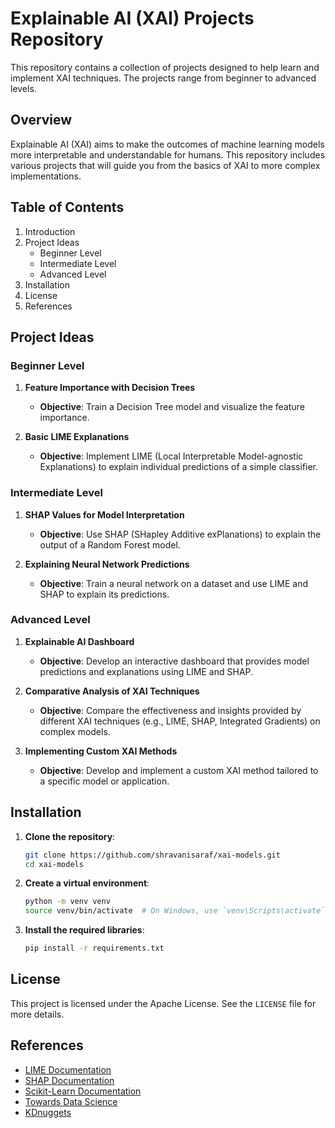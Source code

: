 # Explainable AI (XAI) Projects Repository

This repository contains a collection of projects designed to help learn and implement XAI techniques. The projects range from beginner to advanced levels.

## Overview

Explainable AI (XAI) aims to make the outcomes of machine learning models more interpretable and understandable for humans. This repository includes various projects that will guide you from the basics of XAI to more complex implementations.

## Table of Contents

1. Introduction
2. Project Ideas
   - Beginner Level
   - Intermediate Level
   - Advanced Level
3. Installation
4. License
5. References

## Project Ideas

### Beginner Level

1. **Feature Importance with Decision Trees**
   - **Objective**: Train a Decision Tree model and visualize the feature importance.
  
2. **Basic LIME Explanations**
   - **Objective**: Implement LIME (Local Interpretable Model-agnostic Explanations) to explain individual predictions of a simple classifier.

### Intermediate Level

1. **SHAP Values for Model Interpretation**
   - **Objective**: Use SHAP (SHapley Additive exPlanations) to explain the output of a Random Forest model.
   
2. **Explaining Neural Network Predictions**
   - **Objective**: Train a neural network on a dataset and use LIME and SHAP to explain its predictions.
  
### Advanced Level

1. **Explainable AI Dashboard**
   - **Objective**: Develop an interactive dashboard that provides model predictions and explanations using LIME and SHAP.
  
2. **Comparative Analysis of XAI Techniques**
   - **Objective**: Compare the effectiveness and insights provided by different XAI techniques (e.g., LIME, SHAP, Integrated Gradients) on complex models.
  
3. **Implementing Custom XAI Methods**
   - **Objective**: Develop and implement a custom XAI method tailored to a specific model or application.
  
## Installation

1. **Clone the repository**:
   ```bash
   git clone https://github.com/shravanisaraf/xai-models.git
   cd xai-models
   ```

2. **Create a virtual environment**:
   ```bash
   python -m venv venv
   source venv/bin/activate  # On Windows, use `venv\Scripts\activate`
   ```

3. **Install the required libraries**:
   ```bash
   pip install -r requirements.txt
   ```
## License

This project is licensed under the Apache License. See the `LICENSE` file for more details.

## References

- [LIME Documentation](https://github.com/marcotcr/lime)
- [SHAP Documentation](https://shap.readthedocs.io/en/latest/)
- [Scikit-Learn Documentation](https://scikit-learn.org/stable/)
- [Towards Data Science](https://towardsdatascience.com/)
- [KDnuggets](https://www.kdnuggets.com/)
